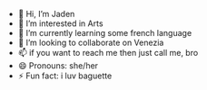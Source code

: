 - 👋 Hi, I’m Jaden
- 👀 I’m interested in Arts
- 🌱 I’m currently learning some french language 
- 💞️ I’m looking to collaborate on Venezia 
- 📫 if you want to reach me then just call me, bro
- 😄 Pronouns: she/her
- ⚡ Fun fact: i luv baguette 

<!---
Roumodei/Roumodei is a ✨ special ✨ repository because its `README.md` (this file) appears on your GitHub profile.
You can click the Preview link to take a look at your changes.
--->
